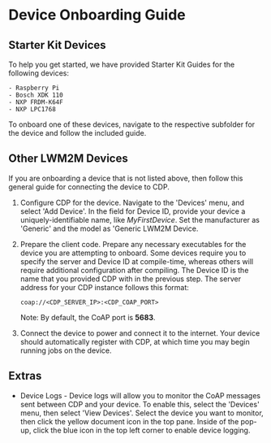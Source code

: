 # Device Onboarding Guide

## Starter Kit Devices

To help you get started, we have provided Starter Kit Guides for the following devices:

    - Raspberry Pi
    - Bosch XDK 110
    - NXP FRDM-K64F
    - NXP LPC1768

To onboard one of these devices, navigate to the respective subfolder for the device and follow the included guide.

## Other LWM2M Devices

If you are onboarding a device that is not listed above, then follow this general guide for connecting the device to CDP.

1. Configure CDP for the device. Navigate to the 'Devices' menu, and select 'Add Device'. In the field for Device ID, provide your device a uniquely-identifiable name, like *MyFirstDevice*. Set the manufacturer as 'Generic' and the model as 'Generic LWM2M Device.

2. Prepare the client code. Prepare any necessary executables for the device you are attempting to onboard. Some devices require you to specify the server and Device ID at compile-time, whereas others will require additional configuration after compiling. The Device ID is the name that you provided CDP with in the previous step. The server address for your CDP instance follows this format:

    ~~~~
    coap://<CDP_SERVER_IP>:<CDP_COAP_PORT>
    ~~~~

    Note: By default, the CoAP port is __5683__.

3. Connect the device to power and connect it to the internet. Your device should automatically register with CDP, at which time you may begin running jobs on the device.

## Extras

- Device Logs - Device logs will allow you to monitor the CoAP messages sent between CDP and your device. To enable this, select the 'Devices' menu, then select 'View Devices'. Select the device you want to monitor, then click the yellow document icon in the top pane. Inside of the pop-up, click the blue icon in the top left corner to enable device logging.